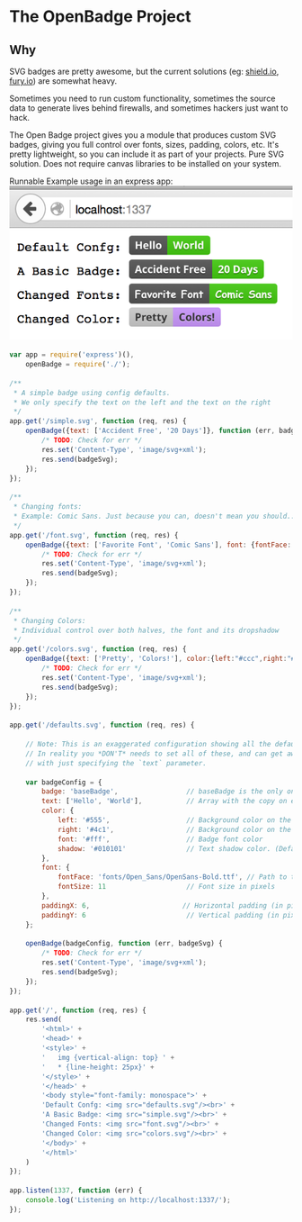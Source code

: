 # The OpenBadge Project
## Why
SVG badges are pretty awesome, but the current solutions (eg: [shield.io](http://shield.io), [fury.io](http://fury.io)) are somewhat heavy.

Sometimes you need to run custom functionality, sometimes the source data to generate lives behind firewalls, and sometimes hackers just want to hack.
 
The Open Badge project gives you a module that produces custom SVG badges, giving you full control over fonts, sizes, padding, colors, etc.
It's pretty lightweight, so you can include it as part of your projects. Pure SVG solution. Does not require canvas libraries to be installed on your system. 

Runnable Example usage in an express app: 
![](assets/example.png) 
 
```javascript
var app = require('express')(),
    openBadge = require('./');

/**
 * A simple badge using config defaults.
 * We only specify the text on the left and the text on the right
 */
app.get('/simple.svg', function (req, res) {
    openBadge({text: ['Accident Free', '20 Days']}, function (err, badgeSvg) {
        /* TODO: Check for err */
        res.set('Content-Type', 'image/svg+xml');
        res.send(badgeSvg);
    });
});

/**
 * Changing fonts:
 * Example: Comic Sans. Just because you can, doesn't mean you should...
 */
app.get('/font.svg', function (req, res) {
    openBadge({text: ['Favorite Font', 'Comic Sans'], font: {fontFace: 'fonts/comic-sans/comic-sans.ttf'}}, function (err, badgeSvg) {
        /* TODO: Check for err */
        res.set('Content-Type', 'image/svg+xml');
        res.send(badgeSvg);
    });
});

/**
 * Changing Colors:
 * Individual control over both halves, the font and its dropshadow
 */
app.get('/colors.svg', function (req, res) {
    openBadge({text: ['Pretty', 'Colors!'], color:{left:"#ccc",right:"#cc99ff",font:"#333",shadow:"#fff"}}, function (err, badgeSvg) {
        /* TODO: Check for err */
        res.set('Content-Type', 'image/svg+xml');
        res.send(badgeSvg);
    });
});

app.get('/defaults.svg', function (req, res) {

    // Note: This is an exaggerated configuration showing all the defaults
    // In reality you *DON'T* needs to set all of these, and can get away
    // with just specifying the `text` parameter.

    var badgeConfig = {
        badge: 'baseBadge',                 // baseBadge is the only one we have for now.
        text: ['Hello', 'World'],           // Array with the copy on either side of the badge
        color: {
            left: '#555',                   // Background color on the left
            right: '#4c1',                  // Background color on the right
            font: '#fff',                   // Badge font color
            shadow: '#010101'               // Text shadow color. (Defaults to 0.3 opacity)
        },
        font: {
            fontFace: 'fonts/Open_Sans/OpenSans-Bold.ttf', // Path to the font to use.
            fontSize: 11                    // Font size in pixels
        },
        paddingX: 6,                       // Horizontal padding (in pixels) around text
        paddingY: 6                         // Vertical padding (in pixels) around text
    };

    openBadge(badgeConfig, function (err, badgeSvg) {
        /* TODO: Check for err */
        res.set('Content-Type', 'image/svg+xml');
        res.send(badgeSvg);
    });
});

app.get('/', function (req, res) {
    res.send(
        '<html>' +
        '<head>' +
        '<style>' +
        '   img {vertical-align: top} ' +
        '   * {line-height: 25px}' +
        '</style>' +
        '</head>' +
        '<body style="font-family: monospace">' +
        'Default Confg: <img src="defaults.svg"/><br>' +
        'A Basic Badge: <img src="simple.svg"/><br>' +
        'Changed Fonts: <img src="font.svg"/><br>' +
        'Changed Color: <img src="colors.svg"/><br>' +
        '</body>' +
        '</html>'
    )
});

app.listen(1337, function (err) {
    console.log('Listening on http://localhost:1337/');
});
 ```
